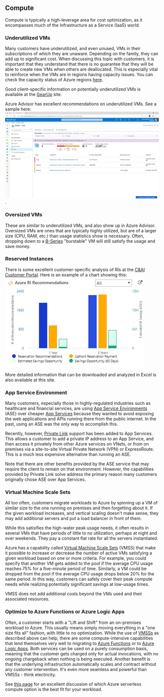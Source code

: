 ## Compute
Compute is typically a high-leverage area for cost optimization, as it encompasses much of the Infrastructure as a Service (IaaS) world. 

### Underutilized VMs
Many customers have underutilized, and even unused, VMs in their subscriptions of which they are unaware.
Depending on the family, they can add up to significant cost.
When discussing this topic with customers, it is important that they understand that there is no guarantee
that they will be able to create new VMs when others are deallocated.
This is especially vital to reinforce when the VMs are in regions having capacity issues.
You can check the capacity status of Azure regions [here](https://microsoft.sharepoint.com/teams/AzureServiceExperience/Pages/Capacity.aspx).

Good client-specific information on potentially underutilized VMs is available at the
[GearUp](https://gearup.microsoft.com/checklists/well-architected) site.

Azure Advisor has excellent recommendations on underutilized VMs. See a sample here: ![Advisor Recommendations](images/AdvisorCostRecommendations.jpg).

### Oversized VMs
These are similar to underutilized VMs, and also show up in Azure Advisor.
Oversized VMs are ones that are typically highly utilized, but are of a larger size (CPU, RAM, etc.) than usage
statistics show is necessary.
Often, dropping down to a [B-Series](https://docs.microsoft.com/en-us/azure/virtual-machines/sizes-b-series-burstable) "burstable" VM will still satisfy the usage and save money.

### Reserved Instances
There is some excellent customer-specific analysis of RIs at the [C&AI Customer Portal](https://caicustomers.microsoftonline.com/). Here is an example of a chart showing this: ![Reserved Image analysis](images/RIs-From-CI-Site.JPG)

More detailed information that can be downloaded and analyzed in Excel is also available at this site.

### App Service Environment
Many customers, especially those in highly-regulated industries such as healthcare and financial services, are using [App Service Environments](https://docs.microsoft.com/en-us/azure/app-service/environment/intro) (ASE) over cheaper [App Services](https://docs.microsoft.com/en-us/azure/app-service/) because they wanted to avoid exposing the web applications and APIs running there from the public internet. In the past, using an ASE was the only way to accomplish this.

Recently, however, [Private Link](https://docs.microsoft.com/en-us/azure/private-link/private-link-overview) support has been added to App Services. This allows a customer to add a private IP address to an App Service, and then access it privately from other Azure services on VNets, or from on premises via a site-to-site Virtual Private Network (VPN) or ExpressRoute. This is a much less expensive alternative than running an ASE.

Note that there are other benefits provided by the ASE service that may require the client to remain on that environment.
However, the capabilities provided by Private Link solve address the primary reason many customers originally chose ASE over App Services.

### Virtual Machine Scale Sets
All too often, customers migrate workloads to Azure by spinning up a VM of similar size to the one running on premises and then forgetting about it. If the given workload increases, and vertical scaling doesn't make sense, they may add additional servers and put a load balancer in front of them.

While this satisifies the high-water peak usage needs, it often results in several VMs that have periods of little to no utilization, perhaps at night and over weekends. They pay a constant flat rate for all the servers instantiated.

Azure has a capability called [Virtual Machine Scale Sets](https://docs.microsoft.com/en-us/azure/virtual-machine-scale-sets/overview) (VMSS) that make it possible to increase or decrease the number of active VMs satisfying a given workload based on one or more criteria. For example, you could specify that another VM gets added to the pool if the average CPU usage reaches 75% for a five-minute period of time. Similarly, a VM could be dropped from the pool if the average CPU usage drops below 20% for the same period. In this way, customers can safely cover their peak compute needs while realizing potentially significant savings at low-usage times.

VMSS does not add additional costs beyond the VMs used and their associated resources.

### Optimize to Azure Functions or Azure Logic Apps
Often, a customer starts with a "Lift and Shift" from an on-premises workload to Azure.
This usually means simply moving everything in a "one size fits all" fashion, with little to no optimization.
While the use of [VMSSs](https://github.com/gamullen/Cost-Optimization-for-CSAs/blob/master/README.md#virtual-machine-scale-sets) as described above can help, there are some compute-intensive capabilities that lend themselves very well to migrating to
[Azure Functions](https://docs.microsoft.com/en-us/azure/azure-functions/) or to
[Azure Logic Apps](https://docs.microsoft.com/en-us/azure/logic-apps/).
Both services can be used on a purely consumption basis, meaning that the customer gets charged only for actual
invocations, with no ongoing chargeback when nothing is being executed.
Another benefit is that the underlying infrastruction automatically scales and contract without any customer intervention.
It's even more seamless and powerful than VMSSs - think electricity.

See [this page](https://docs.microsoft.com/en-us/azure/azure-functions/functions-compare-logic-apps-ms-flow-webjobs) for an excellent discussion of which Azure serverless compute option is the best fit for your workload.
